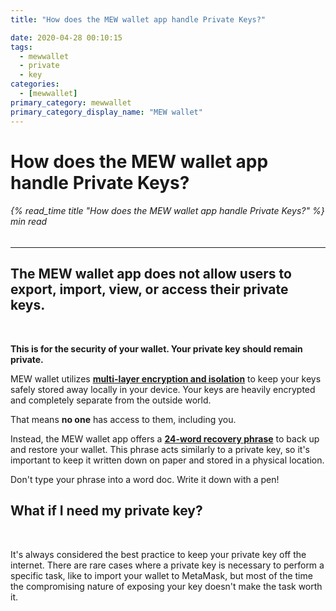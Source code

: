 ```yaml
---
title: "How does the MEW wallet app handle Private Keys?"

date: 2020-04-28 00:10:15
tags:
  - mewwallet
  - private
  - key
categories:
  - [mewwallet]
primary_category: mewwallet
primary_category_display_name: "MEW wallet"
---
```


# **How does the MEW wallet app handle Private Keys?**

###### {% read_time title "How does the MEW wallet app handle Private Keys?" %} min read

* * *

## The MEW wallet app **does not allow** users to export, import, view, or access their private keys.

<br>

**This is for the security of your wallet. Your private key should remain private.**


MEW wallet utilizes [**multi-layer encryption and isolation**][security] to keep your keys safely stored away locally in your device. Your keys are heavily encrypted and completely separate from the outside world. 

That means **no one** has access to them, including you. 

Instead, the MEW wallet app offers a [**24-word recovery phrase**][recovery] to back up and restore your wallet. This phrase acts similarly to a private key, so it's important to keep it written down on paper and stored in a physical location. 

Don't type your phrase into a word doc. Write it down with a pen!


## __What if I need my private key?__

<br>

It's always considered the best practice to keep your private key off the internet. There are rare cases where a private key is necessary to perform a specific task, like to import your wallet to MetaMask, but most of the time the compromising nature of exposing your key doesn't make the task worth it.



[security]: /@@@@@@/mewwallet/mewwallet-security/
[recovery]: /@@@@@@/security-and-privacy/what-is-a-mnemonic-phrase/
